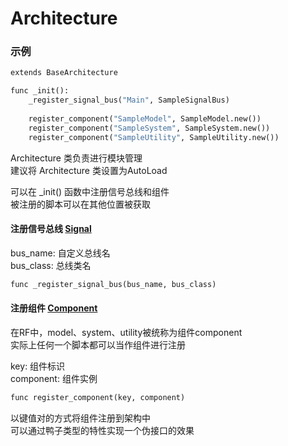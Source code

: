 # Architecture
### 示例
```python
extends BaseArchitecture

func _init():
	_register_signal_bus("Main", SampleSignalBus)
	
	register_component("SampleModel", SampleModel.new())
	register_component("SampleSystem", SampleSystem.new())
	register_component("SampleUtility", SampleUtility.new())
```

Architecture 类负责进行模块管理  
建议将 Architecture 类设置为AutoLoad

可以在 _init() 函数中注册信号总线和组件  
被注册的脚本可以在其他位置被获取

#### 注册信号总线 [Signal](Docs/Signal.md)
bus_name: 自定义总线名  
bus_class: 总线类名

```python
func _register_signal_bus(bus_name, bus_class)
```

#### 注册组件 [Component](Docs/Component.md)
在RF中，model、system、utility被统称为组件component  
实际上任何一个脚本都可以当作组件进行注册

key: 组件标识  
component: 组件实例 

```python
func register_component(key, component)
```

以键值对的方式将组件注册到架构中  
可以通过鸭子类型的特性实现一个伪接口的效果